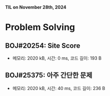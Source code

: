 **TIL on November 28th, 2024**

# Problem Solving
## BOJ#20254: Site Score
* 메모리: 2020 kB, 시간: 0 ms, 코드 길이: 193 B 

## BOJ#25375: 아주 간단한 문제
* 메모리: 2020 kB, 시간: 40 ms, 코드 길이: 236 B 
